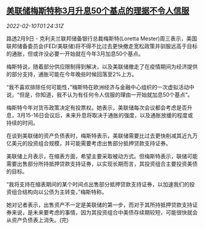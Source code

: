 <!--1644456663000-->
[美联储梅斯特称3月升息50个基点的理据不令人信服](https://cn.reuters.com/article/us-fed-mester-rate-hike-pace-0210-idCNKBS2KF04J)
------

<div><i>2022-02-10T01:24:31Z</i></div><p>路透2月9日 - 克利夫兰联邦储备银行总裁梅斯特(Loretta Mester)周三表示，美国联邦储备委员会(FED/美联储)将不得不比过去更快撤走宽松政策并驯服远高于目标的通胀，但或许没必要一开始就在今年3月加息50个基点。</p><p>梅斯特说，随着部分供应限制得到解决，以及美联储撤走了在疫情期间为经济提供的部分支持，通胀可能在今年晚些时候回落至2%上方。</p><p>“我不喜欢排除任何可能性，”梅斯特在欧洲经济与金融中心组织的一次虚拟活动中说，“但是，你知道，我不认为有任何令人信服的理由一开始就加息50个基点”。</p><p>梅斯特今年对货币政策决定有投票权。她表示，美联储每次会议都会考虑是否升息，3月15-16日会议后，未来升息将取决于通胀的强度，以及通胀放缓的程度或持续的时间。</p><p>在谈到美联储的资产负债表时，梅斯特表示，美联储需要比过去更快削减其近九万亿美元的投资组合规模，并可能需要考虑出售部分抵押贷款支持证券。</p><p>美联储上月表示，在缩表方面，希望主要采取被动方式。但梅斯特表示，联储可能需要出售部分所持抵押贷款支持证券，以实现长期而言，其投资组合主要投资美债的目标。</p><p>“我将支持在缩表期间的某个时间点出售部分抵押贷款支持证券，以加速我们的投资组合结构向以公债为主转变，”梅斯特称。</p><p>她对记者表示，出售资产不一定是美联储的第一步，而对于其所持抵押贷款支持证券来说，是未来要考虑的事情，因为其投资组合中美债存续期较短，可能很快就会从资产负债表上消失。(完)</p>
